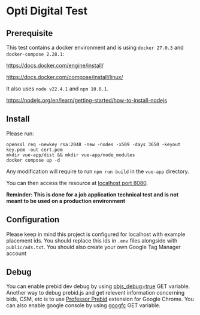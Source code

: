 # Opti Digital Test

## Prerequisite
This test contains a docker environment and is using `docker 27.0.3` and `docker-compose 2.28.1`:

https://docs.docker.com/engine/install/

https://docs.docker.com/compose/install/linux/

It also uses `node v22.4.1` and `npm 10.8.1`.

https://nodejs.org/en/learn/getting-started/how-to-install-nodejs

## Install

Please run:

```
openssl req -newkey rsa:2048 -new -nodes -x509 -days 3650 -keyout key.pem -out cert.pem
mkdir vue-app/dist && mkdir vue-app/node_modules
docker compose up -d
```

Any modification will require to run `npm run build` in the `vue-app` directory.

You can then access the resource at [localhost port 8080](http://localhost:8080).

**Reminder: This is done for a job application technical test and is not meant to be used on a production environment**


## Configuration

Please keep in mind this project is configured for localhost with example placement ids.
You should replace this ids in `.env` files alongside with `public/ads.txt`.
You should also create your own Google Tag Manager account

## Debug

You can enable prebid dev debug by using [pbjs_debug=true](http://localhost:8080/?pbjs_debug=true) GET variable.
Another way to debug prebid.js and get relevent information concerning bids, CSM, etc is to use [Professor Prebid](https://chromewebstore.google.com/detail/professor-prebid/kdnllijdimhbledmfdbljampcdphcbdc?hl=fr) extension for Google Chrome.
You can also enable google console by using [googfc](http://localhost:8080/?googfc) GET variable.
